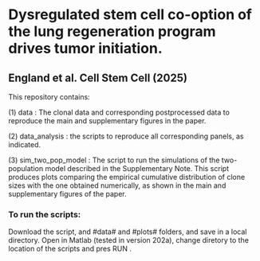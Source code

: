 # Dysregulated stem cell co-option of the lung regeneration program drives tumor initiation. 
## England et al. Cell Stem Cell (2025)

This repository contains:

(1) data : The clonal data and corresponding postprocessed data to reproduce the main and supplementary figures in the paper.

(2) data_analysis : the scripts to reproduce all corresponding panels, as indicated. 

(3) sim_two_pop_model : The script to run the simulations of the two-population model described in the Supplementary Note. This script produces plots comparing the empirical cumulative distribution of clone sizes with the one obtained numerically, as shown in the main and supplementary figures of the paper.
 
### To run the scripts:
Download the script, and #data# and #plots# folders, and save in a local directory.
Open in Matlab (tested in version 202a), change diretory to the location of the scripts and pres RUN .
